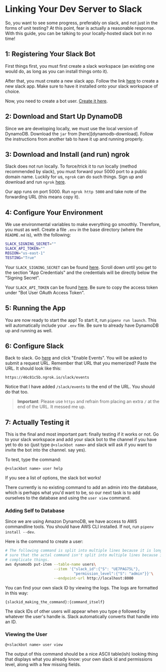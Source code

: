 # Linking Your Dev Server to Slack

So, you want to see some progress, preferably on slack, and not just in the
forms of unit testing? At this point, fear is actually a reasonable response.
With this guide, you can be talking to your locally-hosted slack bot in no time!

## 1: Registering Your Slack Bot

First things first, you must first create a slack workspace (an existing one
would do, as long as you can install things onto it).

After that, you must create a new slack app. Follow the link
[here][make-slack-app] to create a new slack app. Make sure to have it installed
onto your slack workspace of choice.

Now, you need to create a bot user. [Create it here][make-bot].

## 2: Download and Start Up DynamoDB

Since we are developing locally, we must use the local version of DynamoDB.
Download the `jar` from [here][dynamodb-download]. Follow the instructions from
another tab to have it up and running properly.

## 3: Download and Install (and run) ngrok

Slack does not run locally. To force/trick it to run locally (method recommended
by slack), you must forward your 5000 port to a public domain name. Luckily for
us, `ngrok` can do such things. Sign up and download and run `ngrok`
[here][download-ngrok].

Our app runs on port 5000. Run `ngrok http 5000` and take note of the forwarding
URL (this means copy it).

## 4: Configure Your Environment

We use environmental variables to make everything go smoothly. Therefore, you
must as well. Create a file `.env` in the base directory (where the `README.md`
is), with the following:

```bash
SLACK_SIGNING_SECRET=""
SLACK_API_TOKEN=""
REGION="us-east-1"
TESTING="True"
```

Your `SLACK_SIGNING_SECRET` can be found [here][creds-general]. Scroll down
until you get to the section "App Credentials" and the credentials will be
directly below the "Signing Secret".

Your `SLACK_API_TOKEN` can be found [here][creds-api]. Be sure to copy the
access token under "Bot User OAuth Access Token".

## 5: Running the App

You are now ready to start the app! To start it, run `pipenv run launch`. This
will automatically include your `.env` file. Be sure to already have DynamoDB up
and running as well.

## 6: Configure Slack

Back to slack. Go [here][slack-events] and click "Enable Events". You will be
asked to submit a request URL. Remember that URL that you memerized? Paste the
URL. It should look like this:

```
https://46c81c5b.ngrok.io/slack/events
```

Notice that I have added `/slack/events` to the end of the URL. You should do
that too.

> **Important**: Please use `https` and refrain from placing an extra `/` at the
> end of the URL. It messed me up.

## 7: Actually Testing it

This is the final and most important part: finally testing if it works or not.
Go to your slack workspace and add your slack bot to the channel if you have yet
to do so (just type `@<slackbot name>` and slack will ask if you want to invite
the bot into the channel. say yes).

To test, type the command:

```
@<slackbot name> user help
```

If you see a list of options, the slack bot works!

There currently is no existing command to add an admin into the database, which
is perhaps what you'd want to be, so our next task is to add ourselves to the
database and using the `user view` command.

### Adding Self to Database

Since we are using Amazon DynamoDB, we have access to AWS commandline tools. You
should have AWS CLI installed. If not, run `pipenv install --dev`.

Here is the command to create a user:

```bash
# The following command is split into multiple lines because it is long. Make
# sure that the actal command isn't split into multiple lines because it may
# complicate things.
aws dynamodb put-item --table-name users\
                      --item '{"slack_id":{"S": "UE7PAG75L"},
                               "permission_level":{"S": "admin"}}'\
                      --endpoint-url http://localhost:8000
```

You can find your own slack ID by viewing the logs. The logs are formatted in
this way:

```
{slackid_making_the_command}:{command_itself}
```

The slack IDs of other users will appear when you type `@` followed by whatever
the user's handle is. Slack automatically converts that handle into an ID.

### Viewing the User

```
@<slackbot name> user view
```

The output of this command should be a nice ASCII table(ish) looking thing that
displays what you already know: your own slack id and permissions level, along
with a few missing fields.

[make-slack-app]: https://api.slack.com/apps
[make-bot]: https://api.slack.com/apps/AEGCC4G4Q/bots?
[dynamodb]: https://docs.aws.amazon.com/amazondynamodb/latest/developerguide/DynamoDBLocal.DownloadingAndRunning.html
[download-ngrok]: https://ngrok.com/
[creds-general]: https://api.slack.com/apps/AEGCC4G4Q/general?
[creds-api]: https://api.slack.com/apps/AEGCC4G4Q/oauth?
[slack-events]: https://api.slack.com/apps/AEGCC4G4Q/event-subscriptions?

